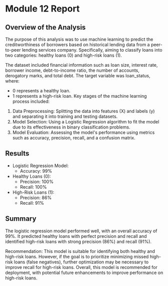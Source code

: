 # Module 12 Report

## Overview of the Analysis

The purpose of this analysis was to use machine learning to predict the creditworthiness of borrowers based on historical lending data from a peer-to-peer lending services company. Specifically, aiming to classify loans into two categories: healthy loans (0) and high-risk loans (1).

The dataset included financial information such as loan size, interest rate, borrower income, debt-to-income ratio, the number of accounts, derogatory marks, and total debt. The target variable was loan_status, where:

* 0 represents a healthy loan.
* 1 represents a high-risk loan.
Key stages of the machine learning process included:

1. Data Preprocessing: Splitting the data into features (X) and labels (y) and separating it into training and testing datasets.
2. Model Selection: Using a Logistic Regression algorithm to fit the model due to its effectiveness in binary classification problems.
3. Model Evaluation: Assessing the model's performance using metrics such as accuracy, precision, recall, and a confusion matrix.


## Results

* Logistic Regression Model:
   * Accuracy: 99%
* Healthy Loans (0):
   * Precision: 100%
   * Recall: 100%
* High-Risk Loans (1):
   * Precision: 86%
   * Recall: 91%

## Summary

The logistic regression model performed well, with an overall accuracy of 99%. It predicted healthy loans with perfect precision and recall and identified high-risk loans with strong precision (86%) and recall (91%).

Recommendation:
This model is suitable for identifying both healthy and high-risk loans. However, if the goal is to prioritize minimizing missed high-risk loans (false negatives), further optimization may be necessary to improve recall for high-risk loans. Overall, this model is recommended for deployment, with potential future enhancements to improve performance on high-risk loans.
